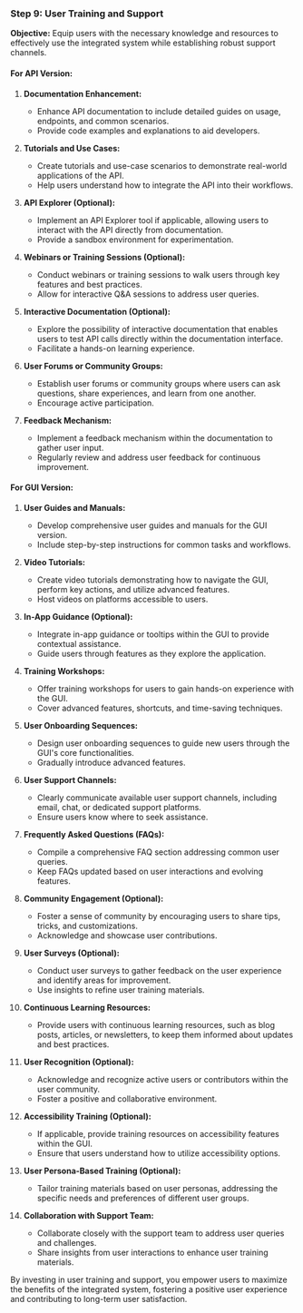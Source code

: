 ### Step 9: User Training and Support

**Objective:** Equip users with the necessary knowledge and resources to effectively use the integrated system while establishing robust support channels.

#### For API Version:

1. **Documentation Enhancement:**
   - Enhance API documentation to include detailed guides on usage, endpoints, and common scenarios.
   - Provide code examples and explanations to aid developers.

2. **Tutorials and Use Cases:**
   - Create tutorials and use-case scenarios to demonstrate real-world applications of the API.
   - Help users understand how to integrate the API into their workflows.

3. **API Explorer (Optional):**
   - Implement an API Explorer tool if applicable, allowing users to interact with the API directly from documentation.
   - Provide a sandbox environment for experimentation.

4. **Webinars or Training Sessions (Optional):**
   - Conduct webinars or training sessions to walk users through key features and best practices.
   - Allow for interactive Q&A sessions to address user queries.

5. **Interactive Documentation (Optional):**
   - Explore the possibility of interactive documentation that enables users to test API calls directly within the documentation interface.
   - Facilitate a hands-on learning experience.

6. **User Forums or Community Groups:**
   - Establish user forums or community groups where users can ask questions, share experiences, and learn from one another.
   - Encourage active participation.

7. **Feedback Mechanism:**
   - Implement a feedback mechanism within the documentation to gather user input.
   - Regularly review and address user feedback for continuous improvement.

#### For GUI Version:

1. **User Guides and Manuals:**
   - Develop comprehensive user guides and manuals for the GUI version.
   - Include step-by-step instructions for common tasks and workflows.

2. **Video Tutorials:**
   - Create video tutorials demonstrating how to navigate the GUI, perform key actions, and utilize advanced features.
   - Host videos on platforms accessible to users.

3. **In-App Guidance (Optional):**
   - Integrate in-app guidance or tooltips within the GUI to provide contextual assistance.
   - Guide users through features as they explore the application.

4. **Training Workshops:**
   - Offer training workshops for users to gain hands-on experience with the GUI.
   - Cover advanced features, shortcuts, and time-saving techniques.

5. **User Onboarding Sequences:**
   - Design user onboarding sequences to guide new users through the GUI's core functionalities.
   - Gradually introduce advanced features.

6. **User Support Channels:**
   - Clearly communicate available user support channels, including email, chat, or dedicated support platforms.
   - Ensure users know where to seek assistance.

7. **Frequently Asked Questions (FAQs):**
   - Compile a comprehensive FAQ section addressing common user queries.
   - Keep FAQs updated based on user interactions and evolving features.

8. **Community Engagement (Optional):**
   - Foster a sense of community by encouraging users to share tips, tricks, and customizations.
   - Acknowledge and showcase user contributions.

9. **User Surveys (Optional):**
   - Conduct user surveys to gather feedback on the user experience and identify areas for improvement.
   - Use insights to refine user training materials.

10. **Continuous Learning Resources:**
    - Provide users with continuous learning resources, such as blog posts, articles, or newsletters, to keep them informed about updates and best practices.

11. **User Recognition (Optional):**
    - Acknowledge and recognize active users or contributors within the user community.
    - Foster a positive and collaborative environment.

12. **Accessibility Training (Optional):**
    - If applicable, provide training resources on accessibility features within the GUI.
    - Ensure that users understand how to utilize accessibility options.

13. **User Persona-Based Training (Optional):**
    - Tailor training materials based on user personas, addressing the specific needs and preferences of different user groups.

14. **Collaboration with Support Team:**
    - Collaborate closely with the support team to address user queries and challenges.
    - Share insights from user interactions to enhance user training materials.

By investing in user training and support, you empower users to maximize the benefits of the integrated system, fostering a positive user experience and contributing to long-term user satisfaction.